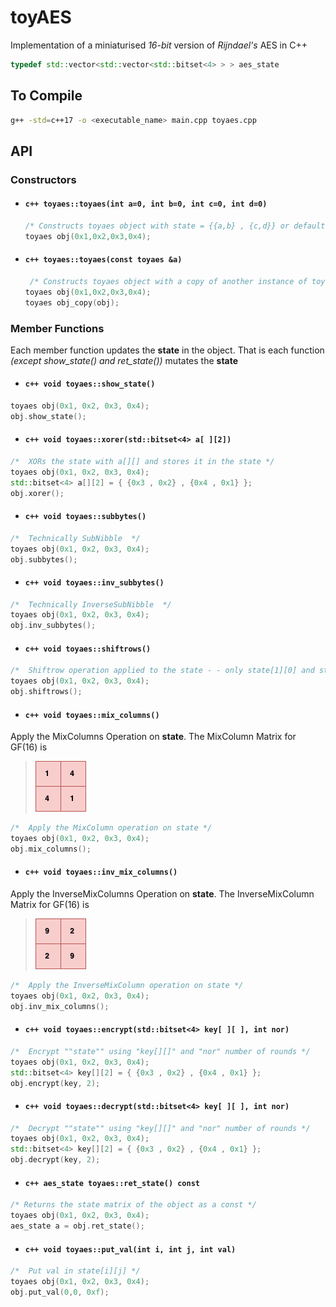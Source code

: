 # toyAES
Implementation of a miniaturised *16-bit* version of *Rijndael's* AES in C++ 
```c++
typedef std::vector<std::vector<std::bitset<4> > > aes_state
```
## To Compile
```bash
g++ -std=c++17 -o <executable_name> main.cpp toyaes.cpp

```
## API 

### Constructors
- #### ```c++ toyaes::toyaes(int a=0, int b=0, int c=0, int d=0)```
   ```c++
   /* Constructs toyaes object with state = {{a,b} , {c,d}} or default values 0 */
   toyaes obj(0x1,0x2,0x3,0x4);
   ```
- #### ```c++ toyaes::toyaes(const toyaes &a)```
   ```c++
    /* Constructs toyaes object with a copy of another instance of toyaes class */
   toyaes obj(0x1,0x2,0x3,0x4);
   toyaes obj_copy(obj);
   ```
 
### Member Functions

Each member function updates the **state** in the object.
That is each function *(except show_state() and ret_state())* mutates the **state**

- #### ```c++ void toyaes::show_state()```
```c++
toyaes obj(0x1, 0x2, 0x3, 0x4);
obj.show_state();
```
- #### ```c++ void toyaes::xorer(std::bitset<4> a[ ][2])```
```c++
/*  XORs the state with a[][] and stores it in the state */
toyaes obj(0x1, 0x2, 0x3, 0x4);
std::bitset<4> a[][2] = { {0x3 , 0x2} , {0x4 , 0x1} };
obj.xorer();
```
- #### ```c++ void toyaes::subbytes()```
```c++
/*  Technically SubNibble  */
toyaes obj(0x1, 0x2, 0x3, 0x4);
obj.subbytes();
```

- #### ```c++ void toyaes::inv_subbytes()```
```c++
/*  Technically InverseSubNibble  */
toyaes obj(0x1, 0x2, 0x3, 0x4);
obj.inv_subbytes();
```
- #### ```c++ void toyaes::shiftrows()```
```c++
/*  Shiftrow operation applied to the state - - only state[1][0] and state[1][1] are interchanged */
toyaes obj(0x1, 0x2, 0x3, 0x4);
obj.shiftrows();
```
- #### ```c++ void toyaes::mix_columns()```
Apply the MixColumns Operation on **state**.
The MixColumn Matrix for GF(16) is
>  ![MixColumn](/images/mixcol.png)
```c++
/*  Apply the MixColumn operation on state */
toyaes obj(0x1, 0x2, 0x3, 0x4);
obj.mix_columns();
```

- #### ```c++ void toyaes::inv_mix_columns()```
Apply the InverseMixColumns Operation on **state**.
The InverseMixColumn Matrix for GF(16) is
>  ![InverseMixColumn](/images/invmixcol.png)
```c++
/*  Apply the InverseMixColumn operation on state */
toyaes obj(0x1, 0x2, 0x3, 0x4);
obj.inv_mix_columns();
```

- #### ```c++ void toyaes::encrypt(std::bitset<4> key[ ][ ], int nor)```
```c++
/*  Encrypt ""state"" using "key[][]" and "nor" number of rounds */
toyaes obj(0x1, 0x2, 0x3, 0x4);
std::bitset<4> key[][2] = { {0x3 , 0x2} , {0x4 , 0x1} };
obj.encrypt(key, 2);
```

- #### ```c++ void toyaes::decrypt(std::bitset<4> key[ ][ ], int nor)```
```c++
/*  Decrypt ""state"" using "key[][]" and "nor" number of rounds */
toyaes obj(0x1, 0x2, 0x3, 0x4);
std::bitset<4> key[][2] = { {0x3 , 0x2} , {0x4 , 0x1} };
obj.decrypt(key, 2);
```

- #### ```c++ aes_state toyaes::ret_state() const```
```c++
/* Returns the state matrix of the object as a const */
toyaes obj(0x1, 0x2, 0x3, 0x4);
aes_state a = obj.ret_state();
```

- #### ```c++ void toyaes::put_val(int i, int j, int val)```
```c++
/*  Put val in state[i][j] */
toyaes obj(0x1, 0x2, 0x3, 0x4);
obj.put_val(0,0, 0xf);
```
        
